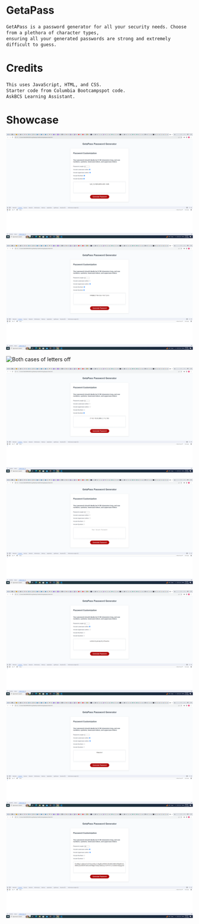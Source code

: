 # GetaPass

    GetAPass is a password generator for all your security needs. Choose from a plethora of character types,
    ensuring all your generated passwords are strong and extremely difficult to guess.

# Credits

    This uses JavaScript, HTML, and CSS.
    Starter code from Columbia Bootcampspot code.
    AskBCS Learning Assistant.

# Showcase

![All characters enabled](./images/allchars.png)

![Lowercase characters off](./images/Screenshot43.png)

![Both cases of letters off](./images/Screensho44.png)

![OnlySymbols](./images/Screenshot45.png)

![NoCharacters](./images/Screenshot46.png)

![onlyLowercase](./images/Screenshot47.png)

![Minpasswordlength8](./images/Screenshot48.png)

![Maxpasswordlength128](./images/Screenshot49.png)